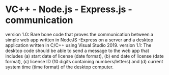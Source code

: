 # VC++ - Node.js - Express.js - communication

version 1.0:
Bare bone code that proves the communication between a simple web app written in NodeJS -Express on a server and a desktop application written in C/C++ using Visual Studio 2019.
version 1.1:
The desktop code should be able to send a message to the web app that includes (a) start date of license (date format), (b) end date of license (date format), (c) license ID (10 digits containing numbers/letters) and (d) current system time (time format) of the desktop computer.
